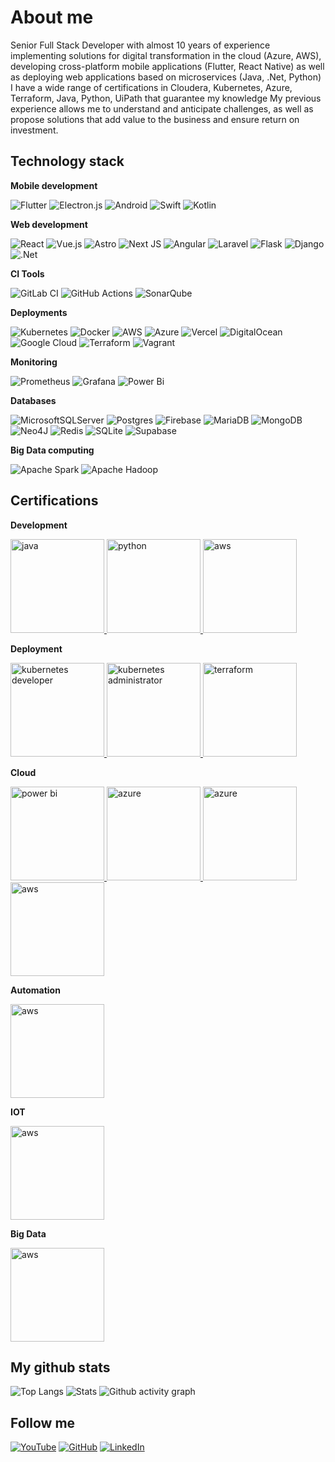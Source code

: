 # About me

Senior Full Stack Developer with almost 10 years of experience implementing solutions for digital transformation in the cloud (Azure, AWS), developing cross-platform mobile applications (Flutter, React Native) as well as deploying web applications based on microservices (Java, .Net, Python)
I have a wide range of certifications in Cloudera, Kubernetes, Azure, Terraform, Java, Python, UiPath that guarantee my knowledge
My previous experience allows me to understand and anticipate challenges, as well as propose solutions that add value to the business and ensure return on investment.

## Technology stack

**Mobile development**

![Flutter](https://img.shields.io/badge/Flutter-%2302569B.svg?style=for-the-badge&logo=Flutter&logoColor=white)
![Electron.js](https://img.shields.io/badge/Electron-191970?style=for-the-badge&logo=Electron&logoColor=white)
![Android](https://img.shields.io/badge/Android-3DDC84?style=for-the-badge&logo=android&logoColor=white)
![Swift](https://img.shields.io/badge/swift-F54A2A?style=for-the-badge&logo=swift&logoColor=white)
![Kotlin](https://img.shields.io/badge/kotlin-%237F52FF.svg?style=for-the-badge&logo=kotlin&logoColor=white)

**Web development**

![React](https://img.shields.io/badge/react-%2320232a.svg?style=for-the-badge&logo=react&logoColor=%2361DAFB)
![Vue.js](https://img.shields.io/badge/vuejs-%2335495e.svg?style=for-the-badge&logo=vuedotjs&logoColor=%234FC08D)
![Astro](https://img.shields.io/badge/astro-%232C2052.svg?style=for-the-badge&logo=astro&logoColor=white)
![Next JS](https://img.shields.io/badge/Next-black?style=for-the-badge&logo=next.js&logoColor=white)
![Angular](https://img.shields.io/badge/angular-%23DD0031.svg?style=for-the-badge&logo=angular&logoColor=white)
![Laravel](https://img.shields.io/badge/laravel-%23FF2D20.svg?style=for-the-badge&logo=laravel&logoColor=white)
![Flask](https://img.shields.io/badge/flask-%23000.svg?style=for-the-badge&logo=flask&logoColor=white)
![Django](https://img.shields.io/badge/django-%23092E20.svg?style=for-the-badge&logo=django&logoColor=white)
![.Net](https://img.shields.io/badge/.NET-5C2D91?style=for-the-badge&logo=.net&logoColor=white)

**CI Tools**

![GitLab CI](https://img.shields.io/badge/gitlab%20ci-%23181717.svg?style=for-the-badge&logo=gitlab&logoColor=white)
![GitHub Actions](https://img.shields.io/badge/github%20actions-%232671E5.svg?style=for-the-badge&logo=githubactions&logoColor=white)
![SonarQube](https://img.shields.io/badge/SonarQube-black?style=for-the-badge&logo=sonarqube&logoColor=4E9BCD)

**Deployments**

![Kubernetes](https://img.shields.io/badge/kubernetes-%23326ce5.svg?style=for-the-badge&logo=kubernetes&logoColor=white)
![Docker](https://img.shields.io/badge/docker-%230db7ed.svg?style=for-the-badge&logo=docker&logoColor=white)
![AWS](https://img.shields.io/badge/AWS-%23FF9900.svg?style=for-the-badge&logo=amazon-aws&logoColor=white)
![Azure](https://img.shields.io/badge/azure-%230072C6.svg?style=for-the-badge&logo=microsoftazure&logoColor=white)
![Vercel](https://img.shields.io/badge/vercel-%23000000.svg?style=for-the-badge&logo=vercel&logoColor=white)
![DigitalOcean](https://img.shields.io/badge/DigitalOcean-%230167ff.svg?style=for-the-badge&logo=digitalOcean&logoColor=white)
![Google Cloud](https://img.shields.io/badge/GoogleCloud-%234285F4.svg?style=for-the-badge&logo=google-cloud&logoColor=white)
![Terraform](https://img.shields.io/badge/terraform-%235835CC.svg?style=for-the-badge&logo=terraform&logoColor=white)
![Vagrant](https://img.shields.io/badge/vagrant-%231563FF.svg?style=for-the-badge&logo=vagrant&logoColor=white)

**Monitoring**

![Prometheus](https://img.shields.io/badge/Prometheus-E6522C?style=for-the-badge&logo=Prometheus&logoColor=white)
![Grafana](https://img.shields.io/badge/grafana-%23F46800.svg?style=for-the-badge&logo=grafana&logoColor=white)
![Power Bi](https://img.shields.io/badge/power_bi-F2C811?style=for-the-badge&logo=powerbi&logoColor=black)

**Databases**

![MicrosoftSQLServer](https://img.shields.io/badge/Microsoft%20SQL%20Server-CC2927?style=for-the-badge&logo=microsoft%20sql%20server&logoColor=white)
![Postgres](https://img.shields.io/badge/postgres-%23316192.svg?style=for-the-badge&logo=postgresql&logoColor=white)
![Firebase](https://img.shields.io/badge/firebase-a08021?style=for-the-badge&logo=firebase&logoColor=ffcd34)
![MariaDB](https://img.shields.io/badge/MariaDB-003545?style=for-the-badge&logo=mariadb&logoColor=white)
![MongoDB](https://img.shields.io/badge/MongoDB-%234ea94b.svg?style=for-the-badge&logo=mongodb&logoColor=white)
![Neo4J](https://img.shields.io/badge/Neo4j-008CC1?style=for-the-badge&logo=neo4j&logoColor=white)
![Redis](https://img.shields.io/badge/redis-%23DD0031.svg?style=for-the-badge&logo=redis&logoColor=white)
![SQLite](https://img.shields.io/badge/sqlite-%2307405e.svg?style=for-the-badge&logo=sqlite&logoColor=white)
![Supabase](https://img.shields.io/badge/Supabase-3ECF8E?style=for-the-badge&logo=supabase&logoColor=white)

**Big Data computing**

![Apache Spark](https://img.shields.io/badge/Apache%20Spark-FDEE21?style=flat-square&logo=apachespark&logoColor=black)
![Apache Hadoop](https://img.shields.io/badge/Apache%20Hadoop-66CCFF?style=for-the-badge&logo=apachehadoop&logoColor=black)

## Certifications

**Development**

<a href="https://www.credly.com/badges/449fcbf9-16c3-4949-a0cb-18d35278a845/public_url" target="_blank">
    <img src="https://images.credly.com/images/6f2a9ef8-4da2-4e67-bd52-84fbaa1af776/02_Java-SE-11-Developer_Professional__1_.png" alt="java" width="150"/>
</a>
<a href="https://www.credly.com/badges/3e9780b1-9544-4b8c-834a-87be9e84d24f/public_url" target="_blank">
    <img src="https://images.credly.com/images/d8017c77-3cc0-4fdf-8e17-62e50632812e/bronze_1_small.png" alt="python" width="150"/>
</a>
<a href="https://www.apollographql.com/tutorials/certifications/ec329965-9334-4384-a5f7-cb348464c6f9" target="_blank">
    <img src="https://res.cloudinary.com/apollographql/image/upload/v1632844693/badge_sfsiin.svg" alt="aws" width="150"/>
</a>

**Deployment**

<a href="https://www.credly.com/badges/dbae9536-2517-44fa-9e06-5160f6619d25/public_url" target="_blank">
    <img src="https://images.credly.com/images/f88d800c-5261-45c6-9515-0458e31c3e16/ckad_from_cncfsite.png" alt="kubernetes developer" width="150"/>
</a>
<a href="https://www.credly.com/badges/c019816c-4e12-49db-8d7a-82db968e9699/public_url" target="_blank">
    <img src="https://images.credly.com/images/8b8ed108-e77d-4396-ac59-2504583b9d54/cka_from_cncfsite__281_29.png" alt="kubernetes administrator" width="150"/>
</a>
<a href="https://www.credly.com/badges/6042cc38-1015-4c75-8260-a2a1d100bd00/public_url" target="_blank">
    <img src="https://images.credly.com/images/99289602-861e-4929-8277-773e63a2fa6f/image.png" alt="terraform" width="150"/>
</a>

**Cloud**

<a href="https://www.credly.com/badges/fd099b10-920a-4092-8b5a-f045f1443cb5/public_url" target="_blank">
    <img src="https://images.credly.com/images/619f60f8-4f63-4772-910e-dc31c6f2f7e8/image.png" alt="power bi" width="150"/>
</a>
<a href="https://www.credly.com/badges/690852a9-8892-4d41-985c-fa9c42e61516/public_url" target="_blank">
    <img src="https://images.credly.com/images/987adb7e-49be-4e24-b67e-55986bd3fe66/azure-solutions-architect-expert-600x600.png" alt="azure" width="150"/>
</a>
<a href="https://www.credly.com/badges/a8fd23c4-72d4-4fd3-85fd-f82584b764b7/public_url" target="_blank">
    <img src="https://images.credly.com/size/340x340/images/515fa1dc-ac4a-4f08-ac73-6fd9694124cb/image.png" alt="azure" width="150"/>
</a>
<a href="https://www.credly.com/badges/39d828a4-c03a-4c2c-9589-623dd662a115/public_url" target="_blank">
    <img src="https://images.credly.com/images/00634f82-b07f-4bbd-a6bb-53de397fc3a6/image.png" alt="aws" width="150"/>
</a>

**Automation**

<a href="https://academy.uipath.com/certification" target="_blank">
    <img src="https://staticcontent.cdn.contentraven.com/crcloud/pages/11218/1/en-us/images/ADAssoc_badge.png" alt="aws" width="150"/>
</a>

**IOT**

<a href="https://certifications.arduino.cc/certificate/a8d0ed84-3a1c-4b71-9985-c44486ac0e28" target="_blank">
    <img src="https://brandslogos.com/wp-content/uploads/images/large/arduino-logo-1.png" alt="aws" width="150"/>
</a>

**Big Data**

<a href="https://www.cloudera.com/services-and-support/training/certification/cca-spark.html" target="_blank">
    <img src="https://divergento.it/img/CCA_Spark.jpg" alt="aws" width="150"/>
</a>

## My github stats

![Top Langs](https://github-readme-stats.vercel.app/api/top-langs/?username=danny270793&layout=compact&langs_count=8&hide=cmake&theme=dark)
![Stats](https://github-readme-stats.vercel.app/api?username=danny270793&show_icons=true&theme=dark)
![Github activity graph](https://github-readme-activity-graph.vercel.app/graph?username=danny270793&theme=github-compact)

## Follow me

[![YouTube](https://img.shields.io/badge/YouTube-%23FF0000.svg?style=for-the-badge&logo=YouTube&logoColor=white)](https://www.youtube.com/channel/UC5MAQWU2s2VESTXaUo-ysgg)
[![GitHub](https://img.shields.io/badge/github-%23121011.svg?style=for-the-badge&logo=github&logoColor=white)](https://www.github.com/danny270793/)
[![LinkedIn](https://img.shields.io/badge/linkedin-%230077B5.svg?style=for-the-badge&logo=linkedin&logoColor=white)](https://www.linkedin.com/in/danny270793)
